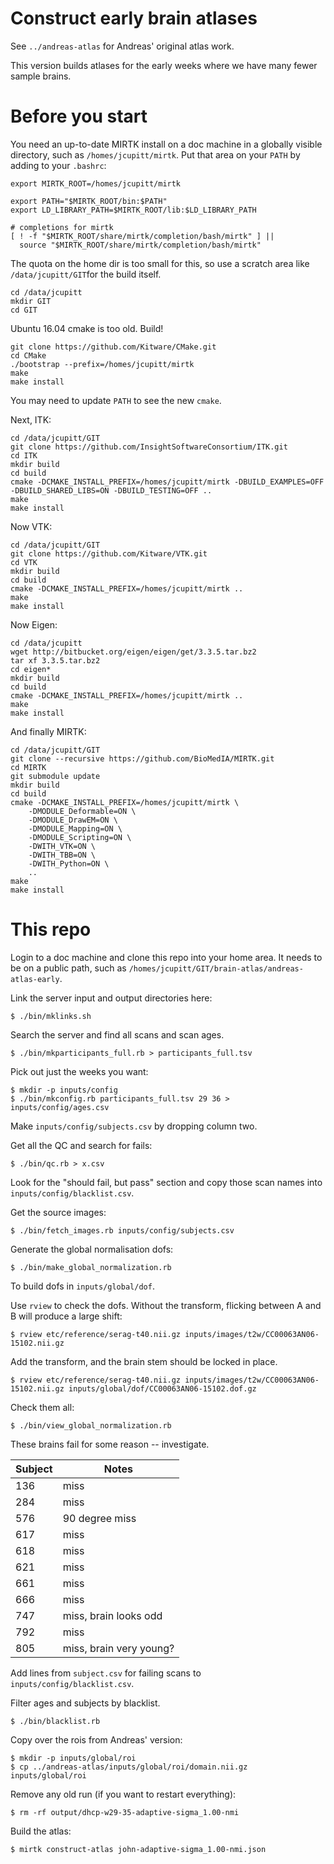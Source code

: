 # Construct early brain atlases

See `../andreas-atlas` for Andreas' original atlas work.

This version builds atlases for the early weeks where we have many fewer
sample brains. 

# Before you start

You need an up-to-date MIRTK install on a doc machine in a globally visible
directory, such as `/homes/jcupitt/mirtk`. Put that area on your `PATH` by
adding to your `.bashrc`:

```
export MIRTK_ROOT=/homes/jcupitt/mirtk

export PATH="$MIRTK_ROOT/bin:$PATH"
export LD_LIBRARY_PATH=$MIRTK_ROOT/lib:$LD_LIBRARY_PATH

# completions for mirtk
[ ! -f "$MIRTK_ROOT/share/mirtk/completion/bash/mirtk" ] ||
  source "$MIRTK_ROOT/share/mirtk/completion/bash/mirtk"
```

The quota on the home dir is too small for this, so use a scratch area like
`/data/jcupitt/GIT`for the build itself.

```
cd /data/jcupitt
mkdir GIT
cd GIT
```

Ubuntu 16.04 cmake is too old. Build!

```
git clone https://github.com/Kitware/CMake.git
cd CMake
./bootstrap --prefix=/homes/jcupitt/mirtk
make
make install
```

You may need to update `PATH` to see the new `cmake`.

Next, ITK:

```
cd /data/jcupitt/GIT
git clone https://github.com/InsightSoftwareConsortium/ITK.git
cd ITK
mkdir build
cd build
cmake -DCMAKE_INSTALL_PREFIX=/homes/jcupitt/mirtk -DBUILD_EXAMPLES=OFF -DBUILD_SHARED_LIBS=ON -DBUILD_TESTING=OFF ..
make
make install
```

Now VTK:

```
cd /data/jcupitt/GIT
git clone https://github.com/Kitware/VTK.git
cd VTK
mkdir build
cd build
cmake -DCMAKE_INSTALL_PREFIX=/homes/jcupitt/mirtk ..
make
make install
```

Now Eigen:

```
cd /data/jcupitt
wget http://bitbucket.org/eigen/eigen/get/3.3.5.tar.bz2
tar xf 3.3.5.tar.bz2 
cd eigen*
mkdir build
cd build
cmake -DCMAKE_INSTALL_PREFIX=/homes/jcupitt/mirtk ..
make
make install
```

And finally MIRTK:

```
cd /data/jcupitt/GIT
git clone --recursive https://github.com/BioMedIA/MIRTK.git
cd MIRTK
git submodule update
mkdir build
cd build
cmake -DCMAKE_INSTALL_PREFIX=/homes/jcupitt/mirtk \
    -DMODULE_Deformable=ON \
    -DMODULE_DrawEM=ON \
    -DMODULE_Mapping=ON \
    -DMODULE_Scripting=ON \
    -DWITH_VTK=ON \
    -DWITH_TBB=ON \
    -DWITH_Python=ON \
    ..
make
make install
```

# This repo

Login to a doc machine and clone this repo into your home area. It needs to
be on a public path, such as
`/homes/jcupitt/GIT/brain-atlas/andreas-atlas-early`.

Link the server input and output directories here:

```
$ ./bin/mklinks.sh
```

Search the server and find all scans and scan ages.

```
$ ./bin/mkparticipants_full.rb > participants_full.tsv
```

Pick out just the weeks you want:

```
$ mkdir -p inputs/config
$ ./bin/mkconfig.rb participants_full.tsv 29 36 > inputs/config/ages.csv
```

Make `inputs/config/subjects.csv` by dropping column two.

Get all the QC and search for fails:

```
$ ./bin/qc.rb > x.csv
```

Look for the "should fail, but pass" section and copy those scan names into
`inputs/config/blacklist.csv`.

Get the source images:

```
$ ./bin/fetch_images.rb inputs/config/subjects.csv
```

Generate the global normalisation dofs:

```
$ ./bin/make_global_normalization.rb 
```

To build dofs in `inputs/global/dof`.

Use `rview` to check the dofs. Without the transform, flicking between A and B
will produce a large shift:

```
$ rview etc/reference/serag-t40.nii.gz inputs/images/t2w/CC00063AN06-15102.nii.gz 
```

Add the transform, and the brain stem should be locked in place.

```
$ rview etc/reference/serag-t40.nii.gz inputs/images/t2w/CC00063AN06-15102.nii.gz inputs/global/dof/CC00063AN06-15102.dof.gz 
```

Check them all:

```
$ ./bin/view_global_normalization.rb 
```

These brains fail for some reason -- investigate.

| Subject | Notes |
| ------- | ----- |
| 136     | miss |
| 284     | miss |
| 576     | 90 degree miss |
| 617     | miss |
| 618     | miss |
| 621     | miss |
| 661     | miss |
| 666     | miss |
| 747     | miss, brain looks odd |
| 792     | miss |
| 805     | miss, brain very young? |

Add lines from `subject.csv` for failing scans to
`inputs/config/blacklist.csv`.

Filter ages and subjects by blacklist.

```
$ ./bin/blacklist.rb 
```

Copy over the rois from Andreas' version:

```
$ mkdir -p inputs/global/roi
$ cp ../andreas-atlas/inputs/global/roi/domain.nii.gz inputs/global/roi
```

Remove any old run (if you want to restart everything):

```
$ rm -rf output/dhcp-w29-35-adaptive-sigma_1.00-nmi
```

Build the atlas:

```
$ mirtk construct-atlas john-adaptive-sigma_1.00-nmi.json
```
